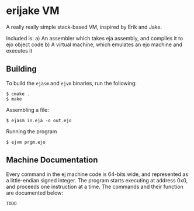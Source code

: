 erijake VM
==========

A really really simple stack-based VM, inspired by Erik and Jake.

Included is:
a) An assembler which takes eja assembly, and compiles it to ejo object code
b) A virtual machine, which emulates an ejo machine and executes it

## Building
To build the `ejasm` and `ejvm` binaries, run the following:
```
$ cmake .
$ make
```

Assembling a file:
```
$ ejasm in.eja -o out.ejo
```

Running the program
```
$ ejvm prgm.ejo
```

## Machine Documentation
Every command in the ej machine code is 64-bits wide, and represented as a little-endian signed integer. The program starts executing at address 0x0, and proceeds one instruction at a time. The commands and their function are documented below:

    TODO
